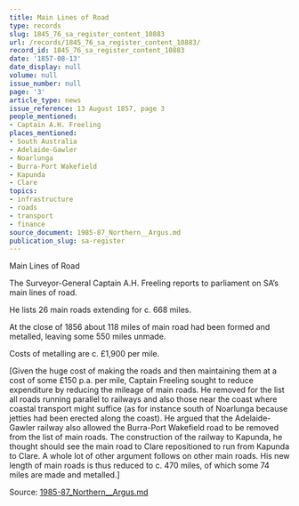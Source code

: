 ```yaml
---
title: Main Lines of Road
type: records
slug: 1845_76_sa_register_content_10883
url: /records/1845_76_sa_register_content_10883/
record_id: 1845_76_sa_register_content_10883
date: '1857-08-13'
date_display: null
volume: null
issue_number: null
page: '3'
article_type: news
issue_reference: 13 August 1857, page 3
people_mentioned:
- Captain A.H. Freeling
places_mentioned:
- South Australia
- Adelaide-Gawler
- Noarlunga
- Burra-Port Wakefield
- Kapunda
- Clare
topics:
- infrastructure
- roads
- transport
- finance
source_document: 1985-87_Northern__Argus.md
publication_slug: sa-register
---
```


Main Lines of Road

The Surveyor-General Captain A.H. Freeling reports to parliament on SA’s main lines of road.

He lists 26 main roads extending for c. 668 miles.

At the close of 1856 about 118 miles of main road had been formed and metalled, leaving some 550 miles unmade.

Costs of metalling are c. £1,900 per mile.

[Given the huge cost of making the roads and then maintaining them at a cost of some £150 p.a. per mile, Captain Freeling sought to reduce expenditure by reducing the mileage of main roads.  He removed for the list all roads running parallel to railways and also those near the coast where coastal transport might suffice (as for instance south of Noarlunga because jetties had been erected along the coast).  He argued that the Adelaide-Gawler railway also allowed the Burra-Port Wakefield road to be removed from the list of main roads.  The construction of the railway to Kapunda, he thought should see the main road to Clare repositioned to run from Kapunda to Clare.  A whole lot of other argument follows on other main roads.  His new length of main roads is thus reduced to c. 470 miles, of which some 74 miles are made and metalled.]

Source: [1985-87_Northern__Argus.md](/downloads/markdown/1985-87_Northern__Argus.md)
